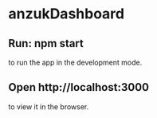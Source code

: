 # anzukDashboard

## Run: npm start  
   to run the app in the development mode.
## Open http://localhost:3000 
   to view it in the browser.
